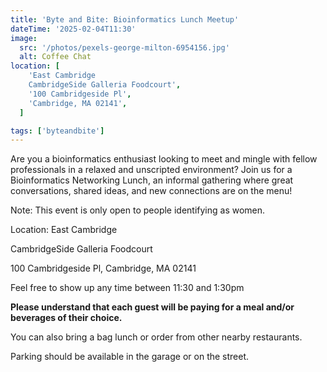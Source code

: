 ```yaml
---
title: 'Byte and Bite: Bioinformatics Lunch Meetup'
dateTime: '2025-02-04T11:30'
image:
  src: '/photos/pexels-george-milton-6954156.jpg'
  alt: Coffee Chat
location: [
    'East Cambridge
    CambridgeSide Galleria Foodcourt',
    '100 Cambridgeside Pl',
    'Cambridge, MA 02141',
  ]

tags: ['byteandbite']
---
```


Are you a bioinformatics enthusiast looking to meet and mingle with fellow professionals in a relaxed and unscripted environment? Join us for a Bioinformatics Networking Lunch, an informal gathering where great conversations, shared ideas, and new connections are on the menu!

Note: This event is only open to people identifying as women.

Location: East Cambridge

CambridgeSide Galleria Foodcourt

100 Cambridgeside Pl, Cambridge, MA 02141

Feel free to show up any time between 11:30 and 1:30pm

**Please understand that each guest will be paying for a meal and/or beverages of their choice.**

You can also bring a bag lunch or order from other nearby restaurants.

Parking should be available in the garage or on the street.

